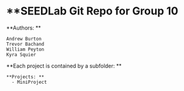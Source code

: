 # **SEEDLab Git Repo for Group 10

**Authors: **

    Andrew Burton
    Trevor Bachand
    William Peyton
    Kyra Squier

**Each project is contained by a subfolder: **

    **Projects: **
      - MiniProject
